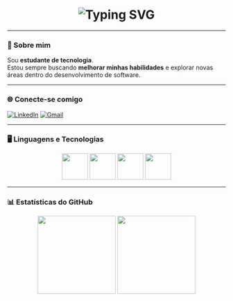 <h1 align="center">
  <img src="https://readme-typing-svg.herokuapp.com?font=Fira+Code&pause=1000&color=FF69B4&center=true&vCenter=true&width=435&lines=Olá%2C+eu+sou+a+Ana!🎀" alt="Typing SVG" />
</h1>

---

### 💫 Sobre mim
Sou **estudante de tecnologia**.  
Estou sempre buscando **melhorar minhas habilidades** e explorar novas áreas dentro do desenvolvimento de software.  

---

### 🌐 Conecte-se comigo
[![LinkedIn](https://img.shields.io/badge/LinkedIn-0077B5?style=for-the-badge&logo=linkedin&logoColor=white)](https://www.linkedin.com/in/ana-vieira-jonhson/)
[![Gmail](https://img.shields.io/badge/Gmail-D14836?style=for-the-badge&logo=gmail&logoColor=white)](mailto:analirajonhson@gmail.com)

---

### 🖥️ Linguagens e Tecnologias
<div align="center">

<img src="https://cdn.jsdelivr.net/gh/devicons/devicon/icons/java/java-original.svg" width="60" height="60"/>
<img src="https://cdn.jsdelivr.net/gh/devicons/devicon/icons/python/python-original.svg" width="60" height="60"/>
<img src="https://cdn.jsdelivr.net/gh/devicons/devicon/icons/csharp/csharp-original.svg" width="60" height="60"/>
<img src="https://cdn.jsdelivr.net/gh/devicons/devicon/icons/eclipse/eclipse-original.svg" width="60" height="60"/>

</div>

---


### 📊 Estatísticas do GitHub
<div align="center">
  <img src="https://github-readme-stats.vercel.app/api?username=anawxv&show_icons=true&theme=radical" height="180em"/>
  <img src="https://github-readme-stats.vercel.app/api/top-langs/?username=anawxv&layout=compact&theme=radical" height="180em"/>
</div>
